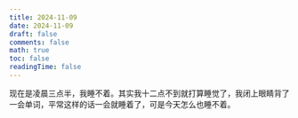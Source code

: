 ```yaml
---
title: 2024-11-09
date: 2024-11-09
draft: false
comments: false
math: true
toc: false
readingTime: false
---
```


现在是凌晨三点半，我睡不着。其实我十二点不到就打算睡觉了，我闭上眼睛背了一会单词，平常这样的话一会就睡着了，可是今天怎么也睡不着。